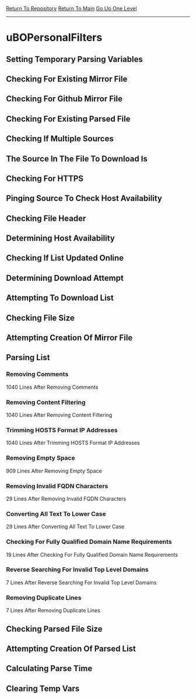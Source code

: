 [Return To Repository](https://github.com/deathbybandaid/piholeparser/)
[Return To Main](https://github.com/deathbybandaid/piholeparser/blob/master/RecentRunLogs/Mainlog.md)
[Go Up One Level](https://github.com/deathbybandaid/piholeparser/blob/master/RecentRunLogs/TopLevelScripts/30-Processing-Blacklists.md)
____________________________________
# uBOPersonalFilters
## Setting Temporary Parsing Variables
## Checking For Existing Mirror File
## Checking For Github Mirror File
## Checking For Existing Parsed File
## Checking If Multiple Sources
## The Source In The File To Download Is
## Checking For HTTPS
## Pinging Source To Check Host Availability
## Checking File Header
## Determining Host Availability
## Checking If List Updated Online
## Determining Download Attempt
## Attempting To Download List
## Checking File Size
## Attempting Creation Of Mirror File
## Parsing List
### Removing Comments
1040 Lines After Removing Comments
### Removing Content Filtering
1040 Lines After Removing Content Filtering
### Trimming HOSTS Format IP Addresses
1040 Lines After Trimming HOSTS Format IP Addresses
### Removing Empty Space
909 Lines After Removing Empty Space
### Removing Invalid FQDN Characters
29 Lines After Removing Invalid FQDN Characters
### Converting All Text To Lower Case
29 Lines After Converting All Text To Lower Case
### Checking For Fully Qualified Domain Name Requirements
19 Lines After Checking For Fully Qualified Domain Name Requirements
### Reverse Searching For Invalid Top Level Domains
7 Lines After Reverse Searching For Invalid Top Level Domains
### Removing Duplicate Lines
7 Lines After Removing Duplicate Lines
## Checking Parsed File Size
## Attempting Creation Of Parsed List
## Calculating Parse Time
## Clearing Temp Vars
